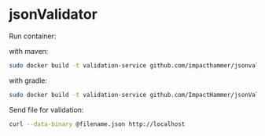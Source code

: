 # jsonValidator
Run container:

  with maven:
```bash
sudo docker build -t validation-service github.com/impacthammer/jsonvalidator && sudo docker run --rm -p 80:80 validation-service
```
  with gradle:
  ```bash
sudo docker build -t validation-service github.com/ImpactHammer/jsonValidator#gradle && sudo docker run --rm -p 80:80 validation-service
```

Send file for validation:
```bash
curl --data-binary @filename.json http://localhost
```
